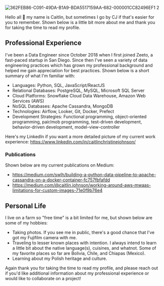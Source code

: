 ![362FEB86-C091-49DA-B1A9-BDA5517159AA-682-000001CC82496EF1 2](https://user-images.githubusercontent.com/35669839/205796559-3650300a-65c3-46d5-b0bf-11fc063d7f4c.jpg)

Hello all 👋 my name is Caitlin, but sometimes I go by CJ if that's easier for you to remember. Shown below is a little bit more about me and thank you for taking the time to read my profile.

## Professional Experience
I've been a Data Engineer since October 2018 when I first joined Zeeto, a fast-paced startup in San Diego. Since then I've seen a variety of data engineering practices which has grown my professional background and helped me gain appreciation for best practices. Shown below is a short summary of what I'm familiar with:

- Languages: Python, SQL, JavaScript/ReactJS
- Relational Databases: PostgreSQL, MySQL, Microsoft SQL Server
- Cloud Platforms: Snowflake Cloud Data Warehouse, Amazon Web Services (AWS)
- NoSQL Databases: Apache Cassandra, MongoDB
- Technologies: Airflow, Looker, Git, Docker, Prefect
- Development Strategies: Functional programming, object-oriented programming, pair/mob programming, test-driven development, behavior-driven development, model-view-controller

Here's my LinkedIn if you want a more detailed picture of my current work experience: https://www.linkedin.com/in/caitlinchristinejohnson/

### Publications

Shown below are my current publications on Medium:
- https://medium.com/swlh/building-a-python-data-pipeline-to-apache-cassandra-on-a-docker-container-fc757fbfafdd
- https://medium.com/@caitlin.johnson/working-around-aws-mwaas-limitations-for-custom-images-71e0f9b76e4

## Personal Life
I live on a farm so "free time" is a bit limited for me, but shown below are some of my hobbies:

- Taking photos. If you see me in public, there's a good chance that I've got my Fujifilm camera with me. 
- Traveling to lesser known places with intention. I always intend to learn a little bit about the native language(s), cuisines, and whatnot. Some of my favorite places so far are Bolivia, Chile, and Chiapas (Mexico).
- Learning about my Polish heritage and culture.

Again thank you for taking the time to read my profile, and please reach out if you'd like additional information about my professional experience or would like to collaborate on a project!
